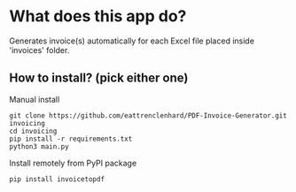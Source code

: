 # What does this app do?
Generates invoice(s) automatically for each Excel file placed inside 'invoices' folder.
## How to install? (pick either one)
Manual install
```commandline
git clone https://github.com/eattrenclenhard/PDF-Invoice-Generator.git invoicing
cd invoicing
pip install -r requirements.txt
python3 main.py
```
Install remotely from PyPI package
```commandline
pip install invoicetopdf
```